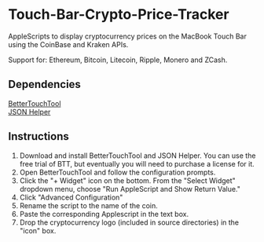 # Touch-Bar-Crypto-Price-Tracker

AppleScripts to display cryptocurrency prices on the MacBook Touch Bar using the CoinBase and Kraken APIs. 

Support for: Ethereum, Bitcoin, Litecoin, Ripple, Monero and ZCash. 

## Dependencies

[BetterTouchTool](https://www.boastr.net)  
[JSON Helper](http://www.mousedown.net/mouseware/JSONHelper.html)

## Instructions
1. Download and install BetterTouchTool and JSON Helper. You can use the free trial of BTT, but eventually you will need to purchase a license for it. 
2. Open BetterTouchTool and follow the configuration prompts.  
3. Click the "+ Widget" icon on the bottom. From the "Select Widget" dropdown menu, choose "Run AppleScript and Show Return Value."
4. Click "Advanced Configuration"
5. Rename the script to the name of the coin.
6. Paste the corresponding Applescript in the text box.
7. Drop the cryptocurrency logo (included in source directories) in the "icon" box.
